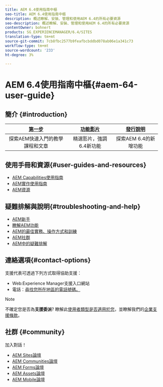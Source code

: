 ```yaml
---
title: AEM 6.4使用指南中樞
seo-title: AEM 6.4使用指南中樞
description: 概述瞭解、安裝、管理和使用AEM 6.4的所有必要資源
seo-description: 概述瞭解、安裝、管理和使用AEM 6.4的所有必要資源
contentOwner: bohnert
products: SG_EXPERIENCEMANAGER/6.4/SITES
translation-type: tm+mt
source-git-commit: 7cb8fbc2577b9feafbcbddbd078ab06e1a341c73
workflow-type: tm+mt
source-wordcount: '233'
ht-degree: 3%

---
```



# AEM 6.4使用指南中樞{#aem-64-user-guide}

## 簡介 {#introduction}

| [第一步](https://helpx.adobe.com/experience-manager/get-started.html) | [功能影片](https://helpx.adobe.com/experience-manager/kt/index/aem-6-5-videos.html) | [發行說明](https://helpx.adobe.com/tw/experience-manager/6-5/release-notes.html) |
|:-:|:-:|:-:|
| 探索AEM快速入門的教學課程和文章 | 精選影片，強調6.4新功能 | 探索AEM 6.4的新增功能 |

## 使用手冊和資源{#user-guides-and-resources}

* [AEM Capabilities使用指南](capabilities.md)
* [AEM實作使用指南](implementation.md)
* [AEM資源](resources.md)

## 疑難排解與說明{#troubleshooting-and-help}

* [AEM新手](new.md)
* [瞭解AEM功能](learn.md)
* [AEM的最佳實務、操作方式和訓練](best-practice.md)
* [AEM社群](community.md)
* [AEM中的疑難排解](troubleshooting.md)

## 連絡選項{#contact-options}

支援代表可透過下列方式取得協助支援：

* Web:Experience Manager支援入口網站
* 電話：[尋找您所在地區的電話號碼。](https://helpx.adobe.com/contact/dma-external/DMACustomeCareRegionalPhoneNumbers.html)

>[!NOTE]
>
>不確定您是否為&#x200B;**支援委派**? 瞭解此[使用者類型是否適用於您](https://helpx.adobe.com/experience-cloud/supported-users.html)，並瞭解我們的[企業支援條款](https://helpx.adobe.com/support/programs/enterprise-support-terms.html)。

## 社群 {#community}

加入對話！

* [AEM Sites論壇](http://help-forums.adobe.com/content/adobeforums/en/experience-manager-forum/adobe-experience-manager.html)
* [AEM Communities論壇](http://help-forums.adobe.com/content/adobeforums/en/experience-manager-forum/aem-communities.html)
* [AEM Forms論壇](http://help-forums.adobe.com/content/adobeforums/en/experience-manager-forum/aem-forms.html)
* [AEM Assets論壇](http://help-forums.adobe.com/content/adobeforums/en/experience-manager-forum/aem-assets.html)
* [AEM Mobile論壇](http://forums.adobe.com/community/experiencemanagermobile)
